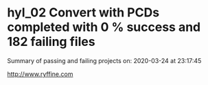 # hyl_02 Convert with PCDs completed with 0 % success and 182 failing files

Summary of passing and failing projects on: 2020-03-24 at 23:17:45

http://www.ryffine.com
